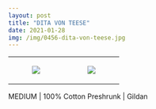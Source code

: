 ```yaml
---
layout: post
title: "DITA VON TEESE"
date: 2021-01-28
img: /img/0456-dita-von-teese.jpg
---
```




<table style="width:100%;"><tr><td style="vertical-align:top;">
      <figure class="tmblr-full" data-orig-height="2048" data-orig-width="1365" data-orig-src="https://concertshirts.netlify.app/shirts/0456/0456-01.jpg"><img src="https://64.media.tumblr.com/e4a34ca715c3b1d33b03418cd1badf98/61b3c3e78cf41cf8-f5/s540x810/af41143b65fb710ad2712493ad58b95ae8957f95.jpg" data-orig-height="2048" data-orig-width="1365" data-orig-src="https://concertshirts.netlify.app/shirts/0456/0456-01.jpg"/></figure></td>
    <td style="vertical-align:top;">
      <figure class="tmblr-full" data-orig-height="2048" data-orig-width="1365" data-orig-src="https://concertshirts.netlify.app/shirts/0456/0456-02.jpg"><img src="https://64.media.tumblr.com/df713b6e4a0c78fdbc0c5fab7efa305d/61b3c3e78cf41cf8-02/s540x810/5f8f0fa95b4b88fcee88f2e59a8108e74b9476be.jpg" data-orig-height="2048" data-orig-width="1365" data-orig-src="https://concertshirts.netlify.app/shirts/0456/0456-02.jpg"/></figure></td>
  </tr></table><p>
  MEDIUM | 100% Cotton Preshrunk | Gildan
</p>
